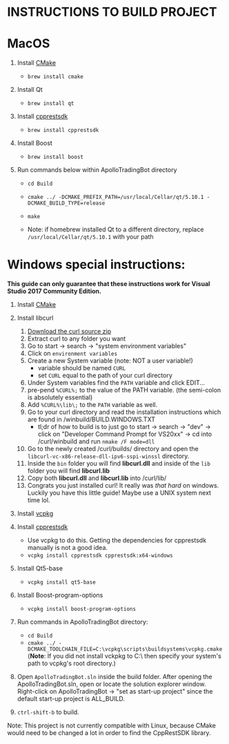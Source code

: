 # INSTRUCTIONS TO BUILD PROJECT

# MacOS

1. Install [CMake](https://cmake.org/download/)
   * `brew install cmake`
   
2. Install Qt
   * `brew install qt`
        
3. Install [cpprestsdk](https://github.com/Microsoft/cpprestsdk)
   * `brew install cpprestsdk`
   
4. Install Boost
   * `brew install boost`
   
4. Run commands below within ApolloTradingBot directory
   * `cd Build`
   * `cmake ../ -DCMAKE_PREFIX_PATH=/usr/local/Cellar/qt/5.10.1 -DCMAKE_BUILD_TYPE=release`
   * `make`
   
   * Note: if homebrew installed Qt to a different directory, replace `/usr/local/Cellar/qt/5.10.1` with your path
    
# Windows special instructions:
**This guide can only guarantee that these instructions work for Visual Studio 2017 Community Edition.**

1. Install [CMake](https://cmake.org/download/)
   
2. Install libcurl
      1. [Download the curl source zip](https://curl.haxx.se/download.html)
      2. Extract curl to any folder you want
      3. Go to start -> search -> "system environment variables"
      4. Click on `environment variables`
      5. Create a new System variable (note: NOT a user variable!)
         * variable should be named `CURL`
         * set `CURL` equal to the path of your curl directory
      6. Under System variables find the `PATH` variable and click EDIT...
      7. pre-pend `%CURL%;` to the value of the PATH variable. (the semi-colon is absolutely essential)
      8. Add `%CURL%\lib\;` to the `PATH` variable as well.
      9. Go to your curl directory and read the installation instructions which are found in /winbuild/BUILD.WINDOWS.TXT
         * tl;dr of how to build is to just go to start -> search -> "dev" -> click on "Developer Command Prompt for VS20xx" -> cd into /curl/winbuild and run `nmake /F mode=dll`
      10. Go to the newly created /curl/builds/ directory and open the `libcurl-vc-x86-release-dll-ipv6-sspi-winssl` directory.
      11. Inside the `bin` folder you will find **libcurl.dll** and inside of the `lib` folder you will find **libcurl.lib** 
      12. Copy both **libcurl.dll** and **libcurl.lib** into /curl/lib/
      13. Congrats you just installed curl! It really was *that hard* on windows. Luckily you have this little guide! Maybe use a UNIX system next time lol.

3. Install [vcpkg](https://github.com/Microsoft/vcpkg)

4. Install [cpprestsdk](https://github.com/Microsoft/cpprestsdk)
   * Use vcpkg to do this. Getting the dependencies for cpprestsdk manually is not a good idea.
   * `vcpkg install cpprestsdk cpprestsdk:x64-windows`

5. Install Qt5-base
   * `vcpkg install qt5-base`
   
6. Install Boost-program-options
   * `vcpkg install boost-program-options`
   
7. Run commands in ApolloTradingBot directory:
   * `cd Build`
   * `cmake ../ -DCMAKE_TOOLCHAIN_FILE=C:\vcpkg\scripts\buildsystems\vcpkg.cmake` (**Note**: If you did not install vckpkg to C:\\ then specify your system's path to vcpkg's root directory.)

8. Open `ApolloTradingBot.sln` inside the build folder. After opening the ApolloTradingBot.sln, open or locate the solution explorer window. Right-click on ApolloTradingBot -> "set as start-up project" since the default start-up project is ALL_BUILD.

9. `ctrl-shift-b` to build.


Note: This project is not currently compatible with Linux, because CMake would need to be changed a lot in order to find the CppRestSDK library.
